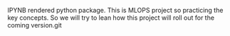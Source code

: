 IPYNB rendered python package.
This is MLOPS project so practicing the key concepts.
So we will try to lean how this project will roll out for the coming version.git 
